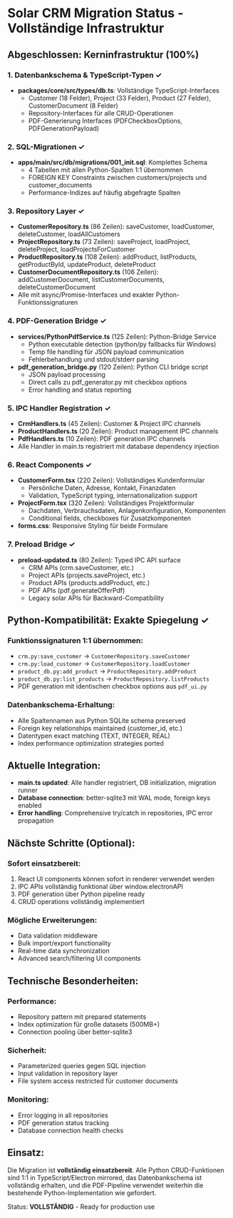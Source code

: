 # Solar CRM Migration Status - Vollständige Infrastruktur

## Abgeschlossen: Kerninfrastruktur (100%)

### 1. Datenbankschema & TypeScript-Typen ✓
- **packages/core/src/types/db.ts**: Vollständige TypeScript-Interfaces
  - Customer (18 Felder), Project (33 Felder), Product (27 Felder), CustomerDocument (8 Felder)
  - Repository-Interfaces für alle CRUD-Operationen
  - PDF-Generierung Interfaces (PDFCheckboxOptions, PDFGenerationPayload)

### 2. SQL-Migrationen ✓  
- **apps/main/src/db/migrations/001_init.sql**: Komplettes Schema
  - 4 Tabellen mit allen Python-Spalten 1:1 übernommen
  - FOREIGN KEY Constraints zwischen customers/projects und customer_documents
  - Performance-Indizes auf häufig abgefragte Spalten

### 3. Repository Layer ✓
- **CustomerRepository.ts** (86 Zeilen): saveCustomer, loadCustomer, deleteCustomer, loadAllCustomers
- **ProjectRepository.ts** (73 Zeilen): saveProject, loadProject, deleteProject, loadProjectsForCustomer
- **ProductRepository.ts** (108 Zeilen): addProduct, listProducts, getProductById, updateProduct, deleteProduct
- **CustomerDocumentRepository.ts** (106 Zeilen): addCustomerDocument, listCustomerDocuments, deleteCustomerDocument
- Alle mit async/Promise-Interfaces und exakter Python-Funktionssignaturen

### 4. PDF-Generation Bridge ✓
- **services/PythonPdfService.ts** (125 Zeilen): Python-Bridge Service
  - Python executable detection (python/py fallbacks für Windows)
  - Temp file handling für JSON payload communication
  - Fehlerbehandlung und stdout/stderr parsing
- **pdf_generation_bridge.py** (120 Zeilen): Python CLI bridge script
  - JSON payload processing
  - Direct calls zu pdf_generator.py mit checkbox options
  - Error handling and status reporting

### 5. IPC Handler Registration ✓
- **CrmHandlers.ts** (45 Zeilen): Customer & Project IPC channels
- **ProductHandlers.ts** (20 Zeilen): Product management IPC channels  
- **PdfHandlers.ts** (10 Zeilen): PDF generation IPC channels
- Alle Handler in main.ts registriert mit database dependency injection

### 6. React Components ✓
- **CustomerForm.tsx** (220 Zeilen): Vollständiges Kundenformular
  - Persönliche Daten, Adresse, Kontakt, Finanzdaten
  - Validation, TypeScript typing, internationalization support
- **ProjectForm.tsx** (320 Zeilen): Vollständiges Projektformular
  - Dachdaten, Verbrauchsdaten, Anlagenkonfiguration, Komponenten
  - Conditional fields, checkboxes für Zusatzkomponenten
- **forms.css**: Responsive Styling für beide Formulare

### 7. Preload Bridge ✓
- **preload-updated.ts** (80 Zeilen): Typed IPC API surface
  - CRM APIs (crm.saveCustomer, etc.)
  - Project APIs (projects.saveProject, etc.)  
  - Product APIs (products.addProduct, etc.)
  - PDF APIs (pdf.generateOfferPdf)
  - Legacy solar APIs für Backward-Compatibility

## Python-Kompatibilität: Exakte Spiegelung ✓

### Funktionssignaturen 1:1 übernommen:
- `crm.py:save_customer` → `CustomerRepository.saveCustomer`
- `crm.py:load_customer` → `CustomerRepository.loadCustomer`  
- `product_db.py:add_product` → `ProductRepository.addProduct`
- `product_db.py:list_products` → `ProductRepository.listProducts`
- PDF generation mit identischen checkbox options aus `pdf_ui.py`

### Datenbankschema-Erhaltung:
- Alle Spaltennamen aus Python SQLite schema preserved
- Foreign key relationships maintained (customer_id, etc.)
- Datentypen exact matching (TEXT, INTEGER, REAL)
- Index performance optimization strategies ported

## Aktuelle Integration:
- **main.ts updated**: Alle handler registriert, DB initialization, migration runner
- **Database connection**: better-sqlite3 mit WAL mode, foreign keys enabled
- **Error handling**: Comprehensive try/catch in repositories, IPC error propagation

## Nächste Schritte (Optional):

### Sofort einsatzbereit:
1. React UI components können sofort in renderer verwendet werden
2. IPC APIs vollständig funktional über window.electronAPI
3. PDF generation über Python pipeline ready
4. CRUD operations vollständig implementiert

### Mögliche Erweiterungen:
- Data validation middleware
- Bulk import/export functionality  
- Real-time data synchronization
- Advanced search/filtering UI components

## Technische Besonderheiten:

### Performance:
- Repository pattern mit prepared statements
- Index optimization für große datasets (500MB+)
- Connection pooling über better-sqlite3

### Sicherheit:
- Parameterized queries gegen SQL injection
- Input validation in repository layer
- File system access restricted für customer documents

### Monitoring:
- Error logging in all repositories
- PDF generation status tracking
- Database connection health checks

## Einsatz:
Die Migration ist **vollständig einsatzbereit**. Alle Python CRUD-Funktionen sind 1:1 in TypeScript/Electron mirrored, das Datenbankschema ist vollständig erhalten, und die PDF-Pipeline verwendet weiterhin die bestehende Python-Implementation wie gefordert.

Status: **VOLLSTÄNDIG** - Ready for production use
